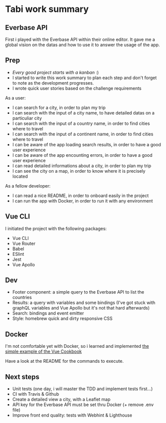 # Tabi work summary

## Everbase API

First i played with the Everbase API within their online editor.
It gave me a global vision on the datas and how to use it to answer the usage of the app.

## Prep

- _Every good project starts with a kanban_ :)
- I started to write this work summary to plan each step and don't forget to note as the development progresses.
- I wrote quick user stories based on the challenge requirements

As a user:

- I can search for a city, in order to plan my trip
- I can search with the input of a city name, to have detailed datas on a particuliar city
- I can search with the input of a country name, in order to find cities where to travel
- I can search with the input of a continent name, in order to find cities where to travel
- I can be aware of the app loading search results, in order to have a good user experience
- I can be aware of the app encounting errors, in order to have a good user experience
- I can read detailed informations about a city, in order to plan my trip
- I can see the city on a map, in order to know where it is precisely located

As a fellow developer:

- I can read a nice README, in order to onboard easily in the project
- I can run the app with Docker, in order to run it with any environment

## Vue CLI

I initiated the project with the following packages:

- Vue CLI
- Vue Router
- Babel
- ESlint
- Jest
- Vue Apollo

## Dev

- Footer component: a simple query to the Everbase API to list the countries
- Results: a query with variables and some bindings (I've got stuck with graphQL variables and Vue Apollo but it's not that hard afterwards)
- Search: bindings and event emitter
- Style: homebrew quick and dirty responsive CSS

## Docker

I'm not comfortable yet with Docker, so i learned and implemented [the simple example of the Vue Cookbook](https://vuejs.org/v2/cookbook/dockerize-vuejs-app.html)

Have a look at the README for the commands to execute.

## Next steps

- Unit tests (one day, i will master the TDD and implement tests first...)
- CI with Travis & Github
- Create a detailed view a city, with a Leaflet map
- API key for the Everbase API must be set thru Docker (+ remove .env file)
- Improve front end quality: tests with Webhint & Lighthouse